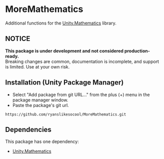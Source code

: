 # MoreMathematics
Additional functions for the [Unity.Mathematics](https://github.com/Unity-Technologies/Unity.Mathematics) library.

## NOTICE
**This package is under development and not considered production-ready.**\
Breaking changes are common, documentation is incomplete, and support is limited.  Use at your own risk.

## Installation (Unity Package Manager)
- Select "Add package from git URL..." from the plus (+) menu in the package manager window.
- Paste the package's git url.
```
https://github.com/ryanslikesocool/MoreMathematics.git
```

## Dependencies
This package has one dependency:
- [Unity.Mathematics](https://github.com/Unity-Technologies/Unity.Mathematics)
